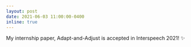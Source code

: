 ```yaml
---
layout: post
date: 2021-06-03 11:00:00-0400
inline: true
---
```


My internship paper, Adapt-and-Adjust is accepted in Interspeech 2021! :sparkles:
